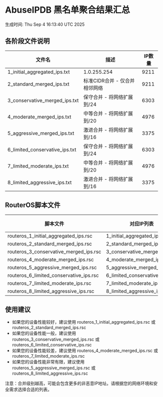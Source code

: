 # AbuseIPDB 黑名单聚合结果汇总
生成时间: Thu Sep  4 16:13:40 UTC 2025

## 各阶段文件说明

| 文件名 | 描述 | IP数量 |
|--------|------|--------|
| 1_initial_aggregated_ips.txt | 1.0.255.254 | 9211 |
| 2_standard_merged_ips.txt | 标准CIDR合并 - 仅合并相邻网络 | 9211 |
| 3_conservative_merged_ips.txt | 保守合并 - 将网络扩展到/24 | 6303 |
| 4_moderate_merged_ips.txt | 中等合并 - 将网络扩展到/20 | 4976 |
| 5_aggressive_merged_ips.txt | 激进合并 - 将网络扩展到/16 | 3375 |
| 6_limited_conservative_ips.txt | 保守合并 - 将网络扩展到/24 | 6303 |
| 7_limited_moderate_ips.txt | 中等合并 - 将网络扩展到/20 | 4976 |
| 8_limited_aggressive_ips.txt | 激进合并 - 将网络扩展到/16 | 3375 |

## RouterOS脚本文件

| 脚本文件 | 对应IP列表 | IP数量 |
|----------|------------|--------|
| routeros_1_initial_aggregated_ips.rsc | 1_initial_aggregated_ips.txt | 9211 |
| routeros_2_standard_merged_ips.rsc | 2_standard_merged_ips.txt | 9211 |
| routeros_3_conservative_merged_ips.rsc | 3_conservative_merged_ips.txt | 6303 |
| routeros_4_moderate_merged_ips.rsc | 4_moderate_merged_ips.txt | 4976 |
| routeros_5_aggressive_merged_ips.rsc | 5_aggressive_merged_ips.txt | 3375 |
| routeros_6_limited_conservative_ips.rsc | 6_limited_conservative_ips.txt | 6303 |
| routeros_7_limited_moderate_ips.rsc | 7_limited_moderate_ips.txt | 4976 |
| routeros_8_limited_aggressive_ips.rsc | 8_limited_aggressive_ips.txt | 3375 |

## 使用建议

- 如果您的设备性能较好，建议使用 routeros_1_initial_aggregated_ips.rsc 或 routeros_2_standard_merged_ips.rsc
- 如果您的设备性能一般，建议使用 routeros_3_conservative_merged_ips.rsc 或 routeros_6_limited_conservative_ips.rsc
- 如果您的设备性能较差，建议使用 routeros_4_moderate_merged_ips.rsc 或 routeros_7_limited_moderate_ips.rsc
- 如果您的设备性能非常有限，建议使用 routeros_5_aggressive_merged_ips.rsc 或 routeros_8_limited_aggressive_ips.rsc

注意：合并级别越高，可能会包含更多的非恶意IP地址。请根据您的网络环境和安全需求选择合适的列表。
